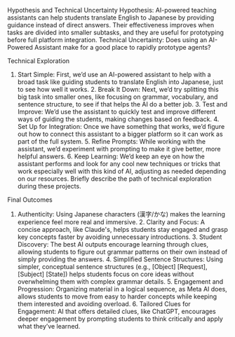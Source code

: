 Hypothesis and Technical Uncertainty
Hypothesis: AI-powered teaching assistants can help students translate English to Japanese by providing guidance instead of direct answers. Their effectiveness improves when tasks are divided into smaller subtasks, and they are useful for prototyping before full platform integration. Technical Uncertainty: Does using an AI-Powered Assistant make for a good place to rapidly prototype agents?

Technical Exploration
1. Start Simple: First, we’d use an AI-powered assistant to help with a broad task like guiding students to translate English into Japanese, just to see how well it works. 2. Break It Down: Next, we’d try splitting this big task into smaller ones, like focusing on grammar, vocabulary, and sentence structure, to see if that helps the AI do a better job. 3. Test and Improve: We’d use the assistant to quickly test and improve different ways of guiding the students, making changes based on feedback. 4. Set Up for Integration: Once we have something that works, we’d figure out how to connect this assistant to a bigger platform so it can work as part of the full system. 5. Refine Prompts: While working with the assistant, we’d experiment with prompting to make it give better, more helpful answers. 6. Keep Learning: We’d keep an eye on how the assistant performs and look for any cool new techniques or tricks that work especially well with this kind of AI, adjusting as needed depending on our resources.
Briefly describe the path of technical exploration during these projects.

Final Outcomes
1. Authenticity: Using Japanese characters (漢字/かな) makes the learning experience feel more real and immersive. 2. Clarity and Focus: A concise approach, like Claude's, helps students stay engaged and grasp key concepts faster by avoiding unnecessary introductions. 3. Student Discovery: The best AI outputs encourage learning through clues, allowing students to figure out grammar patterns on their own instead of simply providing the answers. 4. Simplified Sentence Structures: Using simpler, conceptual sentence structures (e.g., [Object] [Request], [Subject] [State]) helps students focus on core ideas without overwhelming them with complex grammar details. 5. Engagement and Progression: Organizing material in a logical sequence, as Meta AI does, allows students to move from easy to harder concepts while keeping them interested and avoiding overload. 6. Tailored Clues for Engagement: AI that offers detailed clues, like ChatGPT, encourages deeper engagement by prompting students to think critically and apply what they’ve learned.

